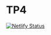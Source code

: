 # TP4

[![Netlify Status](https://api.netlify.com/api/v1/badges/da617ef4-bf75-479c-8f01-f30f8e925c9f/deploy-status)](https://app.netlify.com/sites/serene-banach-d3a3e8/deploys)

